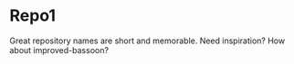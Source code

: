 # Repo1
Great repository names are short and memorable. Need inspiration? How about improved-bassoon?
